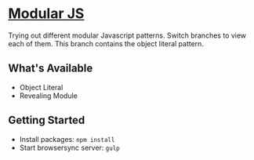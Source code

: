 # [Modular JS]()

Trying out different modular Javascript patterns. Switch branches to view each of them.
This branch contains the object literal pattern.

## What's Available
- Object Literal
- Revealing Module

## Getting Started
- Install packages: `npm install`
- Start browsersync server: `gulp`
